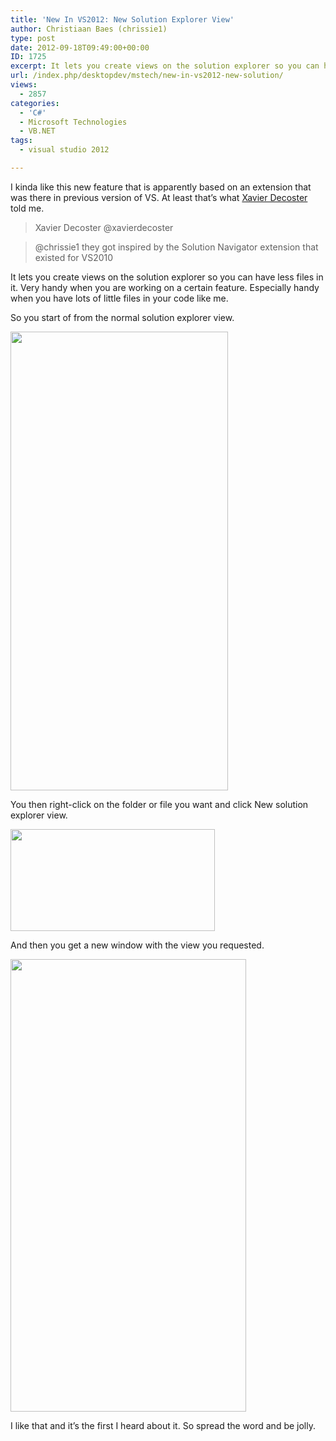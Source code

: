 ```yaml
---
title: 'New In VS2012: New Solution Explorer View'
author: Christiaan Baes (chrissie1)
type: post
date: 2012-09-18T09:49:00+00:00
ID: 1725
excerpt: It lets you create views on the solution explorer so you can have less files in it. Very handy when you are working on a certain feature. Especially handy when you have lots of little files in your code like me.
url: /index.php/desktopdev/mstech/new-in-vs2012-new-solution/
views:
  - 2857
categories:
  - 'C#'
  - Microsoft Technologies
  - VB.NET
tags:
  - visual studio 2012

---
```

I kinda like this new feature that is apparently based on an extension that was there in previous version of VS. At least that&#8217;s what [Xavier Decoster][1] told me.

> Xavier Decoster &#8207;@xavierdecoster
  
> @chrissie1 they got inspired by the Solution Navigator extension that existed for VS2010

It lets you create views on the solution explorer so you can have less files in it. Very handy when you are working on a certain feature. Especially handy when you have lots of little files in your code like me.

So you start of from the normal solution explorer view.

<div class="image_block">
  <a href="/wp-content/uploads/users/chrissie1/solutionexplorer/SolutionExplorer1.png?mtime=1347968827"><img alt="" src="/wp-content/uploads/users/chrissie1/solutionexplorer/SolutionExplorer1.png?mtime=1347968827" width="348" height="734" /></a>
</div>

You then right-click on the folder or file you want and click New solution explorer view.

<div class="image_block">
  <a href="/wp-content/uploads/users/chrissie1/solutionexplorer/SolutionExplorer2.png?mtime=1347968845"><img alt="" src="/wp-content/uploads/users/chrissie1/solutionexplorer/SolutionExplorer2.png?mtime=1347968845" width="327" height="163" /></a>
</div>

And then you get a new window with the view you requested.

<div class="image_block">
  <a href="/wp-content/uploads/users/chrissie1/solutionexplorer/SolutionExplorer3.png?mtime=1347968860"><img alt="" src="/wp-content/uploads/users/chrissie1/solutionexplorer/SolutionExplorer3.png?mtime=1347968860" width="377" height="724" /></a>
</div>

I like that and it&#8217;s the first I heard about it. So spread the word and be jolly.

 [1]: https://twitter.com/xavierdecoster